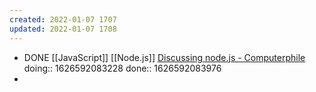 ```yaml
---
created: 2022-01-07 1707
updated: 2022-01-07 1708
---
```

- DONE [[JavaScript]] [[Node.js]] [Discussing node.js - Computerphile](https://youtu.be/whwa7ua_RbA)
  doing:: 1626592083228
  done:: 1626592083976
-